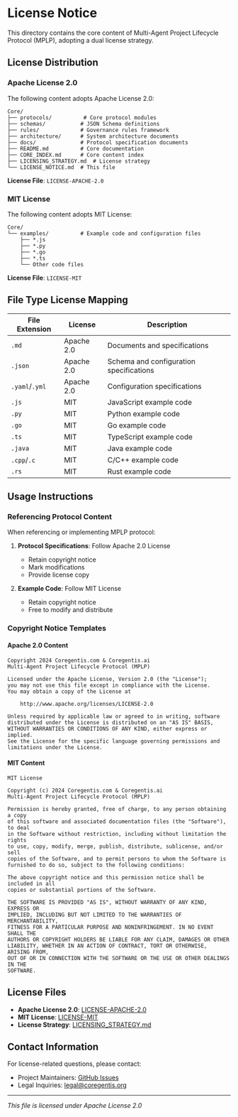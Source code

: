 # License Notice

This directory contains the core content of Multi-Agent Project Lifecycle Protocol (MPLP), adopting a dual license strategy.

## License Distribution

### Apache License 2.0

The following content adopts Apache License 2.0:

```
Core/
├── protocols/          # Core protocol modules
├── schemas/           # JSON Schema definitions
├── rules/             # Governance rules framework
├── architecture/      # System architecture documents
├── docs/              # Protocol specification documents
├── README.md          # Core documentation
├── CORE_INDEX.md      # Core content index
├── LICENSING_STRATEGY.md  # License strategy
└── LICENSE_NOTICE.md  # This file
```

**License File**: `LICENSE-APACHE-2.0`

### MIT License

The following content adopts MIT License:

```
Core/
└── examples/          # Example code and configuration files
    ├── *.js
    ├── *.py
    ├── *.go
    ├── *.ts
    └── Other code files
```

**License File**: `LICENSE-MIT`

## File Type License Mapping

| File Extension | License | Description |
|----------------|---------|-------------|
| `.md` | Apache 2.0 | Documents and specifications |
| `.json` | Apache 2.0 | Schema and configuration specifications |
| `.yaml`/`.yml` | Apache 2.0 | Configuration specifications |
| `.js` | MIT | JavaScript example code |
| `.py` | MIT | Python example code |
| `.go` | MIT | Go example code |
| `.ts` | MIT | TypeScript example code |
| `.java` | MIT | Java example code |
| `.cpp`/`.c` | MIT | C/C++ example code |
| `.rs` | MIT | Rust example code |

## Usage Instructions

### Referencing Protocol Content

When referencing or implementing MPLP protocol:

1. **Protocol Specifications**: Follow Apache 2.0 License
   - Retain copyright notice
   - Mark modifications
   - Provide license copy

2. **Example Code**: Follow MIT License
   - Retain copyright notice
   - Free to modify and distribute

### Copyright Notice Templates

#### Apache 2.0 Content

```
Copyright 2024 Coregentis.com & Coregentis.ai
Multi-Agent Project Lifecycle Protocol (MPLP)

Licensed under the Apache License, Version 2.0 (the "License");
you may not use this file except in compliance with the License.
You may obtain a copy of the License at

    http://www.apache.org/licenses/LICENSE-2.0

Unless required by applicable law or agreed to in writing, software
distributed under the License is distributed on an "AS IS" BASIS,
WITHOUT WARRANTIES OR CONDITIONS OF ANY KIND, either express or implied.
See the License for the specific language governing permissions and
limitations under the License.
```

#### MIT Content

```
MIT License

Copyright (c) 2024 Coregentis.com & Coregentis.ai
Multi-Agent Project Lifecycle Protocol (MPLP)

Permission is hereby granted, free of charge, to any person obtaining a copy
of this software and associated documentation files (the "Software"), to deal
in the Software without restriction, including without limitation the rights
to use, copy, modify, merge, publish, distribute, sublicense, and/or sell
copies of the Software, and to permit persons to whom the Software is
furnished to do so, subject to the following conditions:

The above copyright notice and this permission notice shall be included in all
copies or substantial portions of the Software.

THE SOFTWARE IS PROVIDED "AS IS", WITHOUT WARRANTY OF ANY KIND, EXPRESS OR
IMPLIED, INCLUDING BUT NOT LIMITED TO THE WARRANTIES OF MERCHANTABILITY,
FITNESS FOR A PARTICULAR PURPOSE AND NONINFRINGEMENT. IN NO EVENT SHALL THE
AUTHORS OR COPYRIGHT HOLDERS BE LIABLE FOR ANY CLAIM, DAMAGES OR OTHER
LIABILITY, WHETHER IN AN ACTION OF CONTRACT, TORT OR OTHERWISE, ARISING FROM,
OUT OF OR IN CONNECTION WITH THE SOFTWARE OR THE USE OR OTHER DEALINGS IN THE
SOFTWARE.
```

## License Files

- **Apache License 2.0**: [LICENSE-APACHE-2.0](./LICENSE-APACHE-2.0)
- **MIT License**: [LICENSE-MIT](./LICENSE-MIT)
- **License Strategy**: [LICENSING_STRATEGY.md](./LICENSING_STRATEGY.md)

## Contact Information

For license-related questions, please contact:

- Project Maintainers: [GitHub Issues](https://github.com/coregentis/MPLP/issues)
- Legal Inquiries: legal@coregentis.org

---

*This file is licensed under Apache License 2.0*